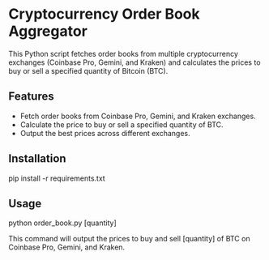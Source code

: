 
# Cryptocurrency Order Book Aggregator

This Python script fetches order books from multiple cryptocurrency exchanges (Coinbase Pro, Gemini, and Kraken) and calculates the prices to buy or sell a specified quantity of Bitcoin (BTC).

## Features

- Fetch order books from Coinbase Pro, Gemini, and Kraken exchanges.
- Calculate the price to buy or sell a specified quantity of BTC.
- Output the best prices across different exchanges.

## Installation

pip install -r requirements.txt


## Usage

python order_book.py [quantity]

This command will output the prices to buy and sell [quantity] of BTC on Coinbase Pro, Gemini, and Kraken.

